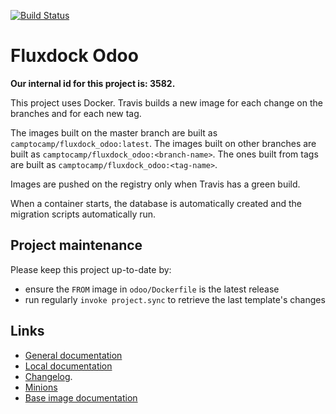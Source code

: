 [![Build Status](https://travis-ci.com/camptocamp/fluxdock_odoo.svg?token=3A3ZhwttEcmdqp7JzQb7&branch=master)](https://travis-ci.com/camptocamp/fluxdock_odoo)

# Fluxdock Odoo

**Our internal id for this project is: 3582.**

This project uses Docker.
Travis builds a new image for each change on the branches and for each new tag.

The images built on the master branch are built as `camptocamp/fluxdock_odoo:latest`.
The images built on other branches are built as `camptocamp/fluxdock_odoo:<branch-name>`.
The ones built from tags are built as `camptocamp/fluxdock_odoo:<tag-name>`.

Images are pushed on the registry only when Travis has a green build.

When a container starts, the database is automatically created and the
migration scripts automatically run.

## Project maintenance

Please keep this project up-to-date by:

* ensure the `FROM` image in `odoo/Dockerfile` is the latest release
* run regularly `invoke project.sync` to retrieve the last template's changes

## Links

* [General documentation](./docs/README.md)
* [Local documentation](./docs/README.local.md)
* [Changelog](HISTORY.rst).
* [Minions](https://fluxdock_odoo.odoo-test.camptocamp.ch)
* [Base image documentation](https://github.com/camptocamp/docker-odoo-project)
